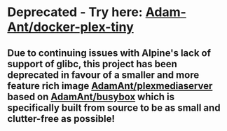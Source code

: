 # Deprecated - Try here: [Adam-Ant/docker-plex-tiny](https://github.com/Adam-Ant/docker-plex-tiny)
## Due to continuing issues with Alpine's lack of support of glibc, this project has been deprecated in favour of a smaller and more feature rich image [AdamAnt/plexmediaserver](https://github.com/Adam-Ant/docker-plex-tiny) based on [AdamAnt/busybox](https://github.com/Adam-Ant/docker-busybox-base) which is specifically built from source to be as small and clutter-free as possible!
